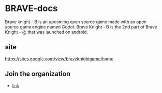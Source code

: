 # BRAVE-docs


Brave knight - B is an upcoming open source game made with an open source game engine named Godot. Brave Knight - B is the 2nd part of Brave Knight - @ that was launched on android.

## site

https://sites.google.com/view/braveknightgame/home

## Join the organization

- [link](https://github.com/Braveknight-B/BRAVE-docs/blob/master/Join.md)
